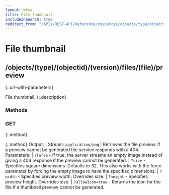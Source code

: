 ```yaml
---
layout: mfws
title: File thumbnail
includeInSearch: true
redirect_from: "/APIs/REST-API/Reference/resources/objects/type/objectid/version/files/file/preview.html"
---
```


# File thumbnail

## /objects/(type)/(objectid)/(version)/files/(file)/preview
{:.url-with-parameters}

File thumbnail. 
{:.description}

### Methods

### GET
{:.method}

{:.method}
Output: | Stream: `application/png`
| Retrieves the file preview. If a preview cannot be generated the service responds with a 404. 
Parameters: | `?force` - If true, the server streams an empty image instead of giving a 404 response if the preview cannot be generated.
| `?size` - Specifies square dimensions. Defaults to 32. This also works with the force-parameter by forcing the empty image to have the specified dimensions.
| `?width` - Specifies preview width. Overrides size.
| `?height` - Specifies preview height. Overrides size.
| `?allowIcon=true` - Returns the icon for the file if a thumbnail preview cannot be generated.